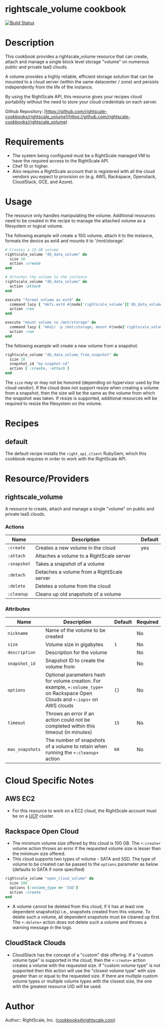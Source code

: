 # rightscale_volume cookbook

[![Build Status](https://travis-ci.org/rightscale-cookbooks/rightscale_volume.png?branch=master)](https://travis-ci.org/rightscale-cookbooks/rightscale_volume)

# Description

This cookbook provides a rightscale_volume resource that can create, attach and manage a single
block level storage "volume" on numerous public and private IaaS clouds.

A volume provides a highly reliable, efficient storage solution that can be mounted to a
cloud server (within the same datacenter / zone) and persists independently from the life of the instance.

By using the RightScale API, this resource gives your recipes cloud portability without the need
to store your cloud credentials on each server.

Github Repository: [https://github.com/rightscale-cookbooks/rightscale_volume](https://github.com/rightscale-cookbooks/rightscale_volume)

# Requirements

* The system being configured must be a RightScale managed VM to have the required access to the RightScale API.
* Chef 10 or higher.
* Also requires a RightScale account that is registered with all the cloud vendors
  you expect to provision on (e.g. AWS, Rackspace, Openstack, CloudStack, GCE, and Azure).


# Usage

The resource only handles manipulating the volume. Additional resources need to be created in
the recipe to manage the attached volume as a filesystem or logical volume.

The following example will create a 10G volume, attach it to the instance, formats the device as ext4
and mounts it to '/mnt/storage'.

```ruby
# Creates a 10 GB volume
rightscale_volume "db_data_volume" do
  size 10
  action :create
end

# Attaches the volume to the instance
rightscale_volume "db_data_volume" do
  action :attach
end

execute "format volume as ext4" do
  command lazy { "mkfs.ext4 #{node['rightscale_volume']['db_data_volume']['device']}" }
  action :run
end

execute "mount volume to /mnt/storage" do
  command lazy { "mkdir -p /mnt/storage; mount #{node['rightscale_volume']['db_data_volume']['device']} /mnt/storage" }
  action :run
end
```

The following example will create a new volume from a snapshot.

```ruby
rightscale_volume "db_data_volume_from_snapshot" do
  size 10
  snapshot_id "my-snaphot-id"
  action [ :create, :attach ]
end
```

The `size` may or may not be honored (depending on hypervisor used by the cloud vendor).
If the cloud does not support resize when creating a volume from a snapshot, then the size will be
the same as the volume from which the snapshot was taken. If resize is supported, additional
resources will be required to resize the filesystem on the volume.


# Recipes

## default

The default recipe installs the `right_api_client` RubyGem, which this cookbook requires in
order to work with the RightScale API.


# Resource/Providers

## rightscale_volume

A resource to create, attach and manage a single "volume" on public and private IaaS clouds.

### Actions

| Name | Description | Default |
| --- | --- | --- |
| `:create` | Creates a new volume in the cloud | yes |
| `:attach` | Attaches a volume to a RightScale server | |
| `:snapshot` | Takes a snapshot of a volume | |
| `:detach` | Detaches a volume from a RightScale server | |
| `:delete` | Deletes a volume from the cloud | |
| `:cleanup` | Cleans up old snapshots of a volume | |

### Attributes

| Name | Description | Default | Required |
| --- | --- | --- | --- |
| `nickname` | Name of the volume to be created | | No |
| `size` | Volume size in gigabytes | `1` | No |
| `description` | Description for the volume | | No |
| `snapshot_id` | Snapshot ID to create the volume from | | No |
| `options` | Optional parameters hash for volume creation. For example, `+:volume_type+` on Rackspace Open Clouds and `+:iops+` on AWS clouds | `{}` | No |
| `timeout` | Throws an error if an action could not be completed within this timeout (in minutes) | `15` | No |
| `max_snapshots` | The number of snapshots of a volume to retain when running the `+:cleanup+` action | `60` | No |


# Cloud Specific Notes

## AWS EC2

* For this resource to work on a EC2 cloud, the RightScale account must be on a
  [UCP](http://support.rightscale.com/12-Guides/Dashboard_Users_Guide/Unified_Cloud_Platform) cluster.

## Rackspace Open Cloud

* The minimum volume size offered by this cloud is 100 GB. The `+:create+` volume action throws an
  error if the requested volume size is lesser than the minimum size offered.
* This cloud supports two types of volume - SATA and SSD. The type of volume to be created can be
  passed to the `options` parameter as below (defaults to SATA if none specified)

```ruby
rightscale_volume "open_cloud_volume" do
  size 100
  options {:volume_type => 'SSD'}
  action :create
end
```
* A volume cannot be deleted from this cloud, if it has at least one dependent snapshot(s)
  i.e., snapshots created from this volume. To delete such a volume, all dependent snapshots must be
  cleaned up first. The `+:delete+` action does not delete such a volume and throws a warning message in the logs.

## CloudStack Clouds

* CloudStack has the concept of a "custom" disk offering. If a "custom volume type" is supported in the cloud,
  then the `+:create+` action creates a volume with the requested size. If "custom volume type" is not supported
  then this action will use the "closest volume type" with size greater than or equal to the requested size.
  If there are multiple custom volume types or multiple volume types with the closest size, the one with the greatest
  resource UID will be used.

# Author

Author:: RightScale, Inc. (<cookbooks@rightscale.com>)
